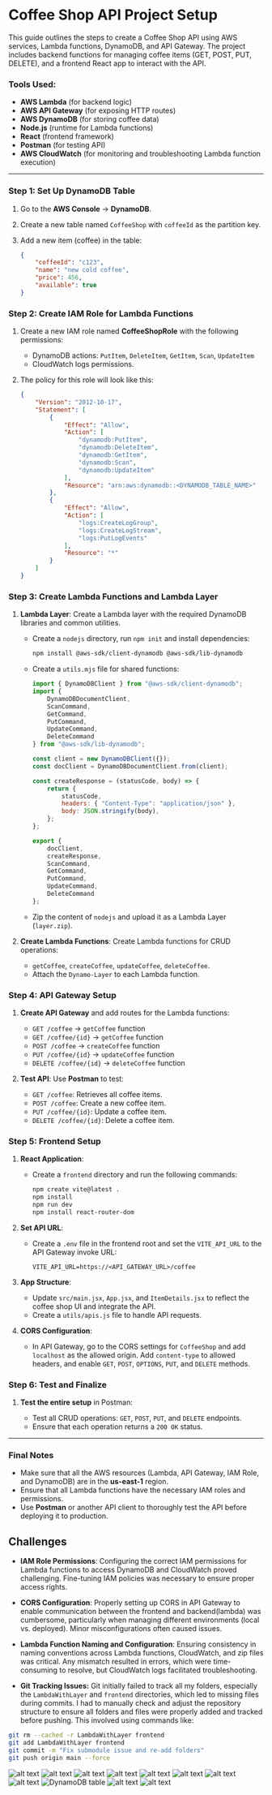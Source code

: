 
# Coffee Shop API Project Setup

This guide outlines the steps to create a Coffee Shop API using AWS services, Lambda functions, DynamoDB, and API Gateway. The project includes backend functions for managing coffee items (GET, POST, PUT, DELETE), and a frontend React app to interact with the API.

### Tools Used:

* **AWS Lambda** (for backend logic)
* **AWS API Gateway** (for exposing HTTP routes)
* **AWS DynamoDB** (for storing coffee data)
* **Node.js** (runtime for Lambda functions)
* **React** (frontend framework)
* **Postman** (for testing API)
* **AWS CloudWatch** (for monitoring and troubleshooting Lambda function execution)
---

### **Step 1: Set Up DynamoDB Table**

1. Go to the **AWS Console** → **DynamoDB**.
2. Create a new table named `CoffeeShop` with `coffeeId` as the partition key.
3. Add a new item (coffee) in the table:

   ```json
   {
       "coffeeId": "c123",
       "name": "new cold coffee",
       "price": 456,
       "available": true
   }
   ```

### **Step 2: Create IAM Role for Lambda Functions**

1. Create a new IAM role named **CoffeeShopRole** with the following permissions:

   * DynamoDB actions: `PutItem`, `DeleteItem`, `GetItem`, `Scan`, `UpdateItem`
   * CloudWatch logs permissions.
2. The policy for this role will look like this:

   ```json
   {
       "Version": "2012-10-17",
       "Statement": [
           {
               "Effect": "Allow",
               "Action": [
                   "dynamodb:PutItem",
                   "dynamodb:DeleteItem",
                   "dynamodb:GetItem",
                   "dynamodb:Scan",
                   "dynamodb:UpdateItem"
               ],
               "Resource": "arn:aws:dynamodb::<DYNAMODB_TABLE_NAME>"
           },
           {
               "Effect": "Allow",
               "Action": [
                   "logs:CreateLogGroup",
                   "logs:CreateLogStream",
                   "logs:PutLogEvents"
               ],
               "Resource": "*"
           }
       ]
   }
   ```

### **Step 3: Create Lambda Functions and Lambda Layer**

1. **Lambda Layer**: Create a Lambda layer with the required DynamoDB libraries and common utilities.

   * Create a `nodejs` directory, run `npm init` and install dependencies:

     ```bash
     npm install @aws-sdk/client-dynamodb @aws-sdk/lib-dynamodb
     ```
   * Create a `utils.mjs` file for shared functions:

     ```javascript
     import { DynamoDBClient } from "@aws-sdk/client-dynamodb";
     import {
         DynamoDBDocumentClient,
         ScanCommand,
         GetCommand,
         PutCommand,
         UpdateCommand,
         DeleteCommand
     } from "@aws-sdk/lib-dynamodb";

     const client = new DynamoDBClient({});
     const docClient = DynamoDBDocumentClient.from(client);

     const createResponse = (statusCode, body) => {
         return {
             statusCode,
             headers: { "Content-Type": "application/json" },
             body: JSON.stringify(body),
         };
     };

     export {
         docClient,
         createResponse,
         ScanCommand,
         GetCommand,
         PutCommand,
         UpdateCommand,
         DeleteCommand
     };
     ```
   * Zip the content of `nodejs` and upload it as a Lambda Layer (`layer.zip`).

2. **Create Lambda Functions**: Create Lambda functions for CRUD operations:

   * `getCoffee`, `createCoffee`, `updateCoffee`, `deleteCoffee`.
   * Attach the `Dynamo-Layer` to each Lambda function.

### **Step 4: API Gateway Setup**

1. **Create API Gateway** and add routes for the Lambda functions:

   * `GET /coffee` → `getCoffee` function
   * `GET /coffee/{id}` → `getCoffee` function
   * `POST /coffee` → `createCoffee` function
   * `PUT /coffee/{id}` → `updateCoffee` function
   * `DELETE /coffee/{id}` → `deleteCoffee` function

2. **Test API**: Use **Postman** to test:

   * `GET /coffee`: Retrieves all coffee items.
   * `POST /coffee`: Create a new coffee item.
   * `PUT /coffee/{id}`: Update a coffee item.
   * `DELETE /coffee/{id}`: Delete a coffee item.

### **Step 5: Frontend Setup**

1. **React Application**:

   * Create a `frontend` directory and run the following commands:

     ```bash
     npm create vite@latest .
     npm install
     npm run dev
     npm install react-router-dom
     ```

2. **Set API URL**:

   * Create a `.env` file in the frontend root and set the `VITE_API_URL` to the API Gateway invoke URL:

     ```env
     VITE_API_URL=https://<API_GATEWAY_URL>/coffee
     ```

3. **App Structure**:

   * Update `src/main.jsx`, `App.jsx`, and `ItemDetails.jsx` to reflect the coffee shop UI and integrate the API.
   * Create a `utils/apis.js` file to handle API requests.

4. **CORS Configuration**:

   * In API Gateway, go to the CORS settings for `CoffeeShop` and add `localhost` as the allowed origin. Add `content-type` to allowed headers, and enable `GET`, `POST`, `OPTIONS`, `PUT`, and `DELETE` methods.

### **Step 6: Test and Finalize**

1. **Test the entire setup** in Postman:

   * Test all CRUD operations: `GET`, `POST`, `PUT`, and `DELETE` endpoints.
   * Ensure that each operation returns a `200 OK` status.

---

### **Final Notes**

* Make sure that all the AWS resources (Lambda, API Gateway, IAM Role, and DynamoDB) are in the **us-east-1** region.
* Ensure that all Lambda functions have the necessary IAM roles and permissions.
* Use **Postman** or another API client to thoroughly test the API before deploying it to production.


## Challenges

* **IAM Role Permissions**: Configuring the correct IAM permissions for Lambda functions to access DynamoDB and CloudWatch proved challenging. Fine-tuning IAM policies was necessary to ensure proper access rights.

* **CORS Configuration**: Properly setting up CORS in API Gateway to enable communication between the frontend and backend(lambda) was cumbersome, particularly when managing different environments (local vs. deployed). Minor misconfigurations often caused issues.

* **Lambda Function Naming and Configuration**: Ensuring consistency in naming conventions across Lambda functions, CloudWatch, and zip files was critical. Any mismatch resulted in errors, which were time-consuming to resolve, but CloudWatch logs facilitated troubleshooting.

* **Git Tracking Issues:** Git initially failed to track all my folders, especially the `LambdaWithLayer` and `frontend` directories, which led to missing files during commits. I had to manually check and adjust the repository structure to ensure all folders and files were properly added and tracked before pushing. This involved using commands like:

```bash
git rm --cached -r LambdaWithLayer frontend  
git add LambdaWithLayer frontend  
git commit -m "Fix submodule issue and re-add folders"  
git push origin main --force  
```

![alt text](image-2.png)
![alt text](image-3.png)
![alt text](image-4.png)
![alt text](image-5.png)
![alt text](image-6.png)
![alt text](image-7.png)
![alt text](image-9.png)
![alt text](image-10.png)
![DynamoDB table](image-11.png)
![alt text](image-1.png)
![alt text](image.png)